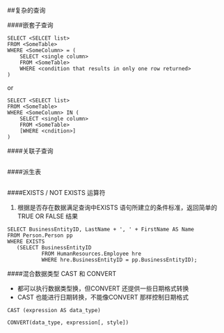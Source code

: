 ##复杂的查询


####嵌套子查询

```
SELECT <SELCET list>
FROM <SomeTable>
WHERE <SomeColumn> = (
    SELECT <single column>
    FROM <SomeTable>
    WHERE <condition that results in only one row returned>
)
```
or

```
SELECT <SELECT list>
FROM <SomeTable>
WHERE <SomeColumn> IN (
    SELECT <single column>
    FROM <SomeTable> 
    [WHERE <cndition>]
)
```


####关联子查询

```

```

####派生表

```
```
####EXISTS / NOT EXISTS 运算符 
1. 根据是否存在数据满足查询中EXISTS 语句所建立的条件标准，返回简单的TRUE OR FALSE 结果

```
SELECT BusinessEntityID, LastName + ', ' + FirstName AS Name
FROM Person.Person pp
WHERE EXISTS
   (SELECT BusinessEntityID 
           FROM HumanResources.Employee hre
           WHERE hre.BusinessEntityID = pp.BusinessEntityID);
```


####混合数据类型 CAST 和 CONVERT
* 都可以执行数据类型换，但CONVERT 还提供一些日期格式转换
* CAST 也能进行日期转换，不能像CONVERT 那样控制日期格式

```
CAST (expression AS data_type)

CONVERT(data_type, expression[, style])


```
